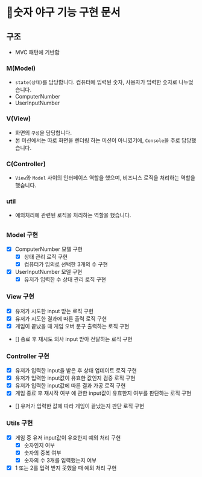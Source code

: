 # 🚀숫자 야구 기능 구현 문서

## 구조

- MVC 패턴에 기반함

### M(Model)
- `state(상태)`를 담당합니다. 컴퓨터에 입력된 숫자, 사용자가 입력한 숫자로 나누었습니다.
- ComputerNumber
- UserInputNumber

### V(View)
- 화면의 `구성`을 담당합니다.
- 본 미션에서는 따로 화면을 렌더링 하는 미션이 아니였기에, `Console`을 주로 담당했습니다.

### C(Controller)
- `View`와 `Model` 사이의 인터페이스 역할을 했으며, 비즈니스 로직을 처리하는 역할을 했습니다.

### util
- 예외처리에 관련된 로직을 처리하는 역할을 했습니다.

##

### Model 구현
- [x] ComputerNumber 모델 구현
  - [x] 상태 관리 로직 구현
  - [x] 컴퓨터가 임의로 선택한 3개의 수 구현
- [x] UserInputNumber 모델 구현
  - [x] 유저가 입력한 수 상태 관리 로직 구현

### View 구현
- [x] 유저가 시도한 input 받는 로직 구현
- [x] 유저가 시도한 결과에 따른 출력 로직 구현
- [x] 게임이 끝났을 때 게임 오버 문구 출력하는 로직 구현
- [] 종료 후 재시도 의사 input 받아 전달하는 로직 구현

### Controller 구현
- [x] 유저가 입력한 input을 받은 후 상태 업데이트 로직 구현
- [x] 유저가 입력한 input값이 유효한 값인지 검증 로직 구현
- [x] 유저가 입력한 input값에 따른 결과 가공 로직 구현 
- [x] 게임 종료 후 재시작 여부 에 관한 input값이 유효한지 여부를 판단하는 로직 구현
- [] 유저가 입력한 값에 따라 게임이 끝났는지 판단 로직 구현

### Utils 구현
- [x] 게임 중 유저 input값이 유효한지 예외 처리 구현
  - [x] 숫자인지 여부
  - [x] 숫자의 중복 여부
  - [x] 숫자의 수 3개를 입력했는지 여부
- [x] 1 또는 2를 입력 받지 못했을 때 예외 처리 구현
